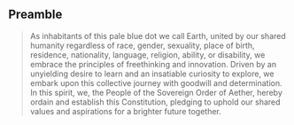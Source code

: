 ## Preamble
> As inhabitants of this pale blue dot we call Earth, united by our shared humanity regardless of race, gender, sexuality, place of birth, residence, nationality, language, religion, ability, or disability, we embrace the principles of freethinking and innovation. Driven by an unyielding desire to learn and an insatiable curiosity to explore, we embark upon this collective journey with goodwill and determination. In this spirit, we, the People of the Sovereign Order of Aether, hereby ordain and establish this Constitution, pledging to uphold our shared values and aspirations for a brighter future together.